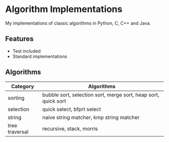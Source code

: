 # Algorithm Implementations
My implementations of classic algorithms in Python, C, C++ and Java. 

## Features
* Test included
* Standard implementations

## Algorithms
| Category | Algorithms |
|----------|------------|
| sorting  | bubble sort, selection sort, merge sort, heap sort, quick sort |
| selection| quick select, bfprt select |
| string   | naive string matcher, kmp string matcher |
| tree traversal | recursive, stack, morris |
